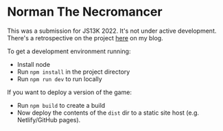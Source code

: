# Norman The Necromancer
This was a submission for JS13K 2022. It's not under active development. There's a retrospective on the project [here](https://danthedev.com/norman-the-necromancer/) on my blog.

To get a development environment running:
- Install node
- Run `npm install` in the project directory
- Run `npm run dev` to run locally

If you want to deploy a version of the game:
- Run `npm build` to create a build
- Now deploy the contents of the `dist` dir to a static site host (e.g. Netlify/GitHub pages).
